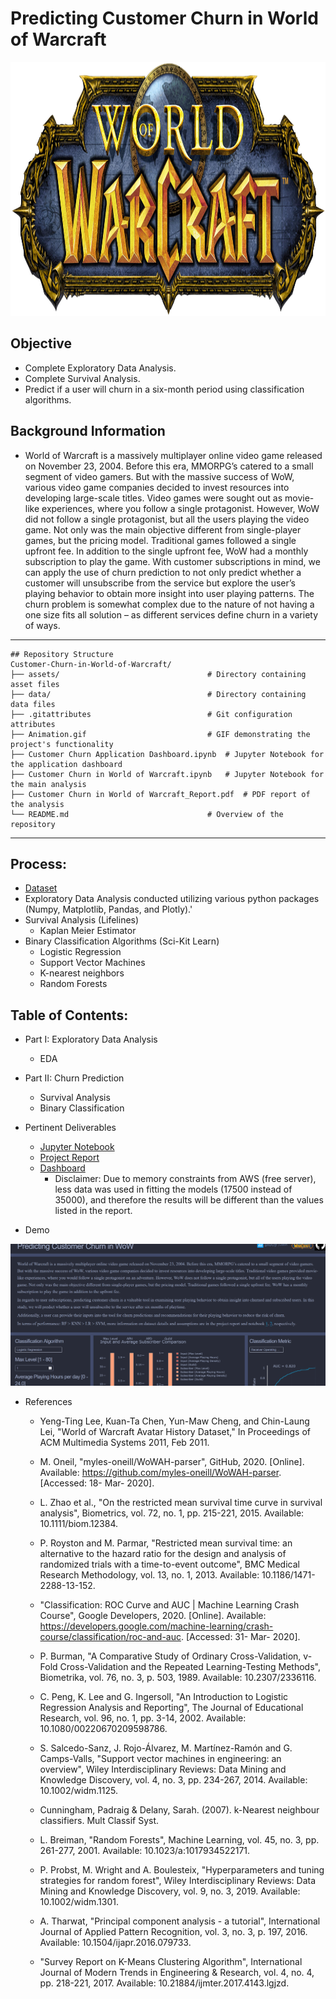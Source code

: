 # Predicting Customer Churn in World of Warcraft

<p align="center">
  <img width="600" height="406" src="assets/World_of_Warcraft_logo.jpg">
</p>



## Objective
* Complete Exploratory Data Analysis.
* Complete Survival Analysis.
* Predict if a user will churn in a six-month period using classification algorithms.

## Background Information
* World of Warcraft is a massively multiplayer online video game released on November 23, 2004. Before this era, MMORPG’s catered to a small segment of video gamers. But with the massive success of WoW, various video game companies decided to invest resources into developing large-scale titles. Video games were sought out as movie-like experiences, where you follow a single protagonist. However, WoW did not follow a single protagonist, but all the users playing the video game. Not only was the main objective different from single-player games, but the pricing model. Traditional games followed a single upfront fee. In addition to the single upfront fee, WoW had a monthly subscription to play the game. With customer subscriptions in mind, we can apply the use of churn prediction to not only predict whether a customer will unsubscribe from the service but explore the user’s playing behavior to obtain more insight into user playing patterns. The churn problem is somewhat complex due to the nature of not having a one size fits all solution – as different services define churn in a variety of ways.

---
```plaintext
## Repository Structure
Customer-Churn-in-World-of-Warcraft/
├── assets/                                 # Directory containing asset files
├── data/                                   # Directory containing data files
├── .gitattributes                          # Git configuration attributes
├── Animation.gif                           # GIF demonstrating the project's functionality
├── Customer Churn Application Dashboard.ipynb  # Jupyter Notebook for the application dashboard
├── Customer Churn in World of Warcraft.ipynb   # Jupyter Notebook for the main analysis
├── Customer Churn in World of Warcraft_Report.pdf  # PDF report of the analysis
└── README.md                               # Overview of the repository
```
---


## Process:
* [Dataset](https://www.kaggle.com/mylesoneill/warcraft-avatar-history)
* Exploratory Data Analysis conducted utilizing various python packages (Numpy, Matplotlib, Pandas, and Plotly).'
* Survival Analysis (Lifelines)
    * Kaplan Meier Estimator
* Binary Classification Algorithms (Sci-Kit Learn)
    * Logistic Regression
    * Support Vector Machines
    * K-nearest neighbors
    * Random Forests



## Table of Contents:
* Part I: Exploratory Data Analysis
    * EDA
* Part II: Churn Prediction
    * Survival Analysis
    * Binary Classification
    
* Pertinent Deliverables
	* [Jupyter Notebook](https://github.com/SulmanK/Customer-Churn-in-World-of-Warcraft/blob/master/Customer%20Churn%20in%20World%20of%20Warcraft.ipynb)
	* [Project Report](https://github.com/SulmanK/Customer-Churn-in-World-of-Warcraft/blob/master/Customer%20Churn%20in%20World%20of%20Warcraft_Report.pdf)
	* [Dashboard](http://ccwow-env.eba-xp4yg5th.us-east-1.elasticbeanstalk.com/)
		* Disclaimer: Due to memory constraints from AWS (free server), less data was used in fitting the models (17500 instead of 35000), and therefore the results will be different than the values listed in the report.  

* Demo

![Demo](Animation.gif)

* References
	* Yeng-Ting Lee, Kuan-Ta Chen, Yun-Maw Cheng, and Chin-Laung Lei, "World of Warcraft Avatar History Dataset," In Proceedings of ACM Multimedia Systems 2011, Feb 2011. 
	
	* M. Oneil, "myles-oneill/WoWAH-parser", GitHub, 2020. [Online]. Available: https://github.com/myles-oneill/WoWAH-parser. [Accessed: 18- Mar- 2020]. 

	*  L. Zhao et al., "On the restricted mean survival time curve in survival analysis", Biometrics, vol. 72, no. 1, pp. 215-221, 2015. Available: 10.1111/biom.12384. 

	*  P. Royston and M. Parmar, "Restricted mean survival time: an alternative to the hazard ratio for the design and analysis of randomized trials with a time-to-event outcome", BMC Medical Research Methodology, vol. 13, no. 1, 2013. Available: 10.1186/1471-2288-13-152. 

	*  "Classification: ROC Curve and AUC |  Machine Learning Crash Course", Google Developers, 2020. [Online]. Available: https://developers.google.com/machine-learning/crash-course/classification/roc-and-auc. [Accessed: 31- Mar- 2020]. 

	* P. Burman, "A Comparative Study of Ordinary Cross-Validation, v-Fold Cross-Validation and the Repeated Learning-Testing Methods", Biometrika, vol. 76, no. 3, p. 503, 1989. Available: 10.2307/2336116. 

	* C. Peng, K. Lee and G. Ingersoll, "An Introduction to Logistic Regression Analysis and Reporting", The Journal of Educational Research, vol. 96, no. 1, pp. 3-14, 2002. Available: 10.1080/00220670209598786. 

	* S. Salcedo-Sanz, J. Rojo-Álvarez, M. Martínez-Ramón and G. Camps-Valls, "Support vector machines in engineering: an overview", Wiley Interdisciplinary Reviews: Data Mining and Knowledge Discovery, vol. 4, no. 3, pp. 234-267, 2014. Available: 10.1002/widm.1125. 

	* Cunningham, Padraig & Delany, Sarah. (2007). k-Nearest neighbour classifiers. Mult Classif Syst. 

	* L. Breiman, "Random Forests", Machine Learning, vol. 45, no. 3, pp. 261-277, 2001. Available: 10.1023/a:1017934522171. 

	* P. Probst, M. Wright and A. Boulesteix, "Hyperparameters and tuning strategies for random forest", Wiley Interdisciplinary Reviews: Data Mining and Knowledge Discovery, vol. 9, no. 3, 2019. Available: 10.1002/widm.1301. 

	* A. Tharwat, "Principal component analysis - a tutorial", International Journal of Applied Pattern Recognition, vol. 3, no. 3, p. 197, 2016. Available: 10.1504/ijapr.2016.079733. 

	* "Survey Report on K-Means Clustering Algorithm", International Journal of Modern Trends in Engineering & Research, vol. 4, no. 4, pp. 218-221, 2017. Available: 10.21884/ijmter.2017.4143.lgjzd. 

